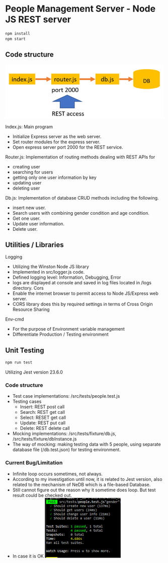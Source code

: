 # People Management Server - Node JS REST server

```bash
npm install
npm start
```

## Code structure

![Structure](https://raw.githubusercontent.com/kimgyver/people-server/master/structure.png)

Index.js: Main program

- Initialize Express server as the web server.
- Set router modules for the express server.
- Open express server port 2000 for the REST service.

Router.js: Implementation of routing methods dealing with REST APIs for

- creating user
- searching for users
- getting only one user information by key
- updating user
- deleting user

Db.js: Implementation of database CRUD methods including the following.

- insert new user.
- Search users with combining gender condition and age condition.
- Get one user.
- Update user information.
- Delete user.

## Utilities / Libraries

Logging

- Utilizing the Winston Node JS library
- Implemented in src/logger.js code.
- Defined logging level: Information, Debugging, Error
- logs are displayed at console and saved in log files located in /logs directory.
  Cors
- Enable the internet browser to permit access to Node JS/Express web server.
- CORS library does this by required settings in terms of Cross Origin Resource Sharing

Env-cmd

- For the purpose of Environment variable management
- Differentiate Production / Testing environment

## Unit Testing

```bash
npm run test
```

Utilizing Jest version 23.6.0

### Code structure

- Test case implementations: /src/tests/people.test.js
- Testing cases
  - Insert: REST post call
  - Search: REST get call
  - Select: RESET get call
  - Update: REST put call
  - Delete: REST delete call
- Mocking implementations: /src/tests/fixture/db.js, /src/tests/fixture/dbInstance.js
- The way of mocking: making testing data with 5 people, using separate database file (/db.test.json) for testing environment.

### Current Bug/Limitation

- Infinite loop occurs sometimes, not always.
- According to my investigation until now, it is related to Jest version, also related to the mechanism of NeDB which is a file-based Database.
- Still cannot figure out the reason why it sometime does loop. But test result could be checked out.
- In case it is OK
  ![Test result](https://raw.githubusercontent.com/kimgyver/people-server/master/test-result.png)
